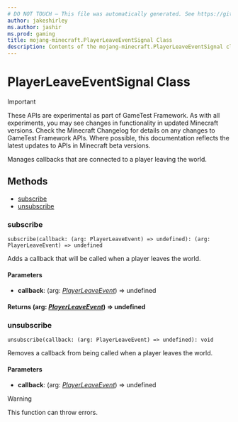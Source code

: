 ```yaml
---
# DO NOT TOUCH — This file was automatically generated. See https://github.com/Mojang/MinecraftScriptingApiDocsGenerator to modify descriptions, examples, etc.
author: jakeshirley
ms.author: jashir
ms.prod: gaming
title: mojang-minecraft.PlayerLeaveEventSignal Class
description: Contents of the mojang-minecraft.PlayerLeaveEventSignal class.
---
```

# PlayerLeaveEventSignal Class
>[!IMPORTANT]
>These APIs are experimental as part of GameTest Framework. As with all experiments, you may see changes in functionality in updated Minecraft versions. Check the Minecraft Changelog for details on any changes to GameTest Framework APIs. Where possible, this documentation reflects the latest updates to APIs in Minecraft beta versions.

Manages callbacks that are connected to a player leaving the world.


## Methods
- [subscribe](#subscribe)
- [unsubscribe](#unsubscribe)
  
### **subscribe**
`
subscribe(callback: (arg: PlayerLeaveEvent) => undefined): (arg: PlayerLeaveEvent) => undefined
`

Adds a callback that will be called when a player leaves the world.
#### **Parameters**
- **callback**: (arg: [*PlayerLeaveEvent*](PlayerLeaveEvent.md)) => undefined

#### **Returns** (arg: [*PlayerLeaveEvent*](PlayerLeaveEvent.md)) => undefined


### **unsubscribe**
`
unsubscribe(callback: (arg: PlayerLeaveEvent) => undefined): void
`

Removes a callback from being called when a player leaves the world.
#### **Parameters**
- **callback**: (arg: [*PlayerLeaveEvent*](PlayerLeaveEvent.md)) => undefined


> [!WARNING]
> This function can throw errors.


